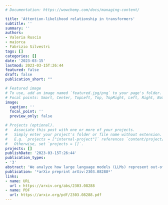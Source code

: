 ```yaml
---
# Documentation: https://wowchemy.com/docs/managing-content/

title: 'Attention-likelihood relationship in transformers'
subtitle: ''
summary: ''
authors:
- Valeria Ruscio
- maiorca
- Fabrizio Silvestri
tags: []
categories: []
date: '2023-03-15'
lastmod: 2023-03-15T:26:44
featured: false
draft: false
publication_short: ""

# Featured image
# To use, add an image named `featured.jpg/png` to your page's folder.
# Focal points: Smart, Center, TopLeft, Top, TopRight, Left, Right, BottomLeft, Bottom, BottomRight.
image:
  caption: ''
  focal_point: ''
  preview_only: false

# Projects (optional).
#   Associate this post with one or more of your projects.
#   Simply enter your project's folder or file name without extension.
#   E.g. `projects = ["internal-project"]` references `content/project/deep-learning/index.md`.
#   Otherwise, set `projects = []`.
projects: []
publishDate: '2023-03-15T:26:44'
publication_types:
- '3'
abstract: 'We analyze how large language models (LLMs) represent out-of-context words, investigating their reliance on the given context to capture their semantics. Our likelihood-guided text perturbations reveal a correlation between token likelihood and attention values in transformer-based language models. Extensive experiments reveal that unexpected tokens cause the model to attend less to the information coming from themselves to compute their representations, particularly at higher layers. These findings have valuable implications for assessing the robustness of LLMs in real-world scenarios. Fully reproducible codebase at https://github.com/Flegyas/AttentionLikelihood .'
publication: '*arXiv preprint arXiv:2303.08288*'
links:
- name: URL
  url : https://arxiv.org/abs/2303.08288
- name: PDF
  url: https://arxiv.org/pdf/2303.08288.pdf
---
```

